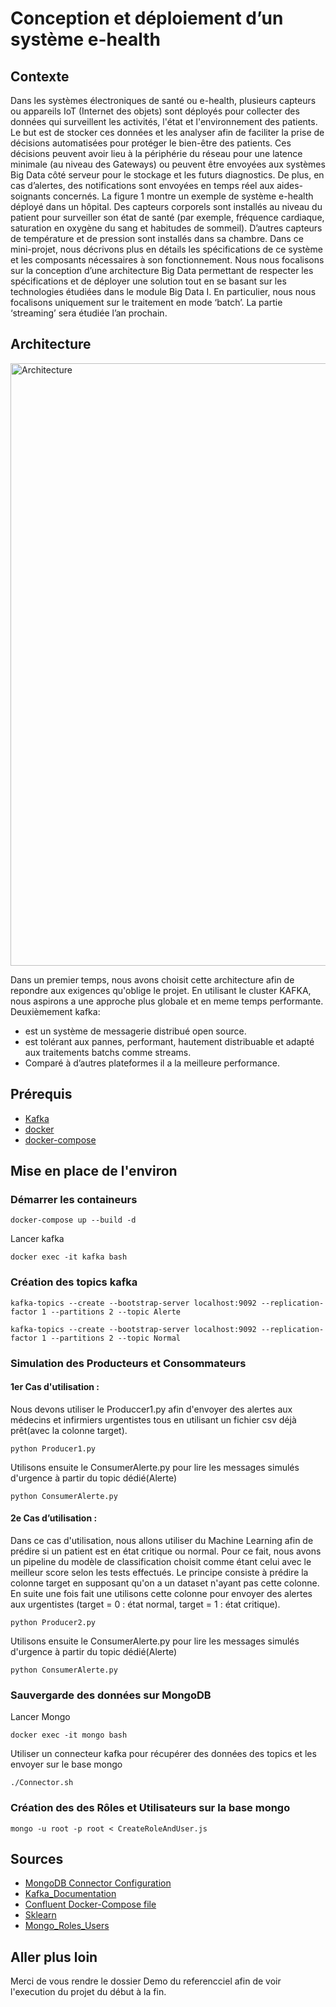 # Conception et déploiement d’un système e-health 
## Contexte
Dans les systèmes électroniques de santé ou e-health, plusieurs capteurs ou appareils IoT (Internet des objets) sont déployés pour collecter des données qui surveillent les activités, l'état et l'environnement des patients. Le but est de stocker ces données et les analyser afin de faciliter la prise de décisions automatisées pour protéger le bien-être des patients. Ces décisions peuvent avoir lieu à la périphérie du réseau pour une latence minimale (au niveau des Gateways) ou peuvent être envoyées aux systèmes Big Data côté serveur pour le stockage et les futurs diagnostics. De plus, en cas d’alertes, des notifications sont envoyées en temps réel aux aides- soignants concernés.
La figure 1 montre un exemple de système e-health déployé dans un hôpital. Des capteurs corporels sont installés au niveau du patient pour surveiller son état de santé (par exemple, fréquence cardiaque, saturation en oxygène du sang et habitudes de sommeil). D’autres capteurs de température et de pression sont installés dans sa chambre.
Dans ce mini-projet, nous décrivons plus en détails les spécifications de ce système et les composants nécessaires à son fonctionnement. Nous nous focalisons sur la conception d’une architecture Big Data permettant de respecter les spécifications et de déployer une solution tout en se basant sur les technologies étudiées dans le module Big Data I. En particulier, nous nous focalisons uniquement sur le traitement en mode ‘batch’. La partie ‘streaming’ sera étudiée l’an prochain.
## Architecture
<img width="964" alt="Architecture" src="https://user-images.githubusercontent.com/53083052/177451032-5269919d-4908-4354-a26c-9166088feb74.png">

Dans un premier temps, nous avons choisit cette architecture afin de repondre aux exigences qu'oblige le projet.
En utilisant le cluster KAFKA, nous aspirons a une approche plus globale et en meme temps performante.
Deuxièmement kafka:
* est un système de messagerie distribué open source.
* est tolérant aux pannes, performant, hautement distribuable et adapté aux traitements batchs comme streams.
* Comparé à d’autres plateformes il a la meilleure performance.
## Prérequis
* [Kafka](https://kafka.apache.org/downloads)
* [docker](https://docs.docker.com/get-docker/)
* [docker-compose](https://docs.docker.com/compose/install/)
## Mise en place de l'environ
### Démarrer les containeurs
```
docker-compose up --build -d
```
Lancer kafka
```
docker exec -it kafka bash
```
### Création des topics kafka
```
kafka-topics --create --bootstrap-server localhost:9092 --replication-factor 1 --partitions 2 --topic Alerte
```

```
kafka-topics --create --bootstrap-server localhost:9092 --replication-factor 1 --partitions 2 --topic Normal
```
### Simulation des Producteurs et Consommateurs
#### 1er Cas d'utilisation :
Nous devons utiliser le Produccer1.py afin d'envoyer des alertes aux médecins et infirmiers urgentistes tous en utilisant un fichier csv déjà prêt(avec la colonne target).
```
python Producer1.py
```
Utilisons ensuite le ConsumerAlerte.py pour lire les messages simulés d'urgence à partir du topic dédié(Alerte)
```
python ConsumerAlerte.py
```
#### 2e Cas d’utilisation :
Dans ce cas d'utilisation, nous allons utiliser du Machine Learning afin de prédire si un patient est en état critique ou normal. Pour ce fait, nous avons un pipeline du modèle de classification choisit comme étant celui avec le meilleur score selon les tests effectués.
Le principe consiste à prédire la colonne target en supposant qu'on a un dataset n'ayant pas cette colonne. En suite une fois fait une utilisons cette colonne pour envoyer des alertes aux urgentistes (target = 0 : état normal, target = 1 : état critique).

```
python Producer2.py
```
Utilisons ensuite le ConsumerAlerte.py pour lire les messages simulés d'urgence à partir du topic dédié(Alerte)
```
python ConsumerAlerte.py
```
### Sauvergarde des données sur MongoDB
Lancer Mongo
```
docker exec -it mongo bash
```
Utiliser un connecteur kafka pour récupérer des données des topics et les envoyer sur le base mongo
```
./Connector.sh
```
### Création des des Rôles et Utilisateurs sur la base mongo
```
mongo -u root -p root < CreateRoleAndUser.js
```
## Sources

* [MongoDB Connector Configuration](https://www.mongodb.com/docs/kafka-connector/current/)
* [Kafka_Documentation](https://kafka.apache.org/documentation/)
* [Confluent Docker-Compose file](https://github.com/confluentinc)
* [Sklearn](https://scikit-learn.org/stable/)
* [Mongo_Roles_Users](https://www.mongodb.com/docs/manual/tutorial/manage-users-and-roles/)

## Aller plus loin
Merci de vous rendre le dossier Demo du referencciel afin de voir l'execution du projet du début à la fin.
